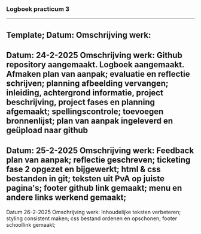 ### Logboek practicum 3
------
Template;
Datum:
Omschrijving werk:
------
Datum: 24-2-2025
Omschrijving werk: Github repository aangemaakt. Logboek aangemaakt. 
Afmaken plan van aanpak; evaluatie en reflectie schrijven; 
planning afbeelding vervangen; inleiding, achtergrond informatie, 
project beschrijving, project fases en planning afgemaakt; spellingscontrole; 
toevoegen bronnenlijst; plan van aanpak ingeleverd en geüpload naar github
---
Datum: 25-2-2025
Omschrijving werk: Feedback plan van aanpak; reflectie geschreven; ticketing fase 2
opgezet en bijgewerkt; html & css bestanden in git; teksten uit PvA op juiste pagina's;
footer github link gemaakt; menu en andere links werkend gemaakt;
---
Datum 26-2-2025
Omschrijving werk: Inhoudelijke teksten verbeteren; styling consistent maken; css bestand
ordenen en opschonen; footer schoollink gemaakt; 
